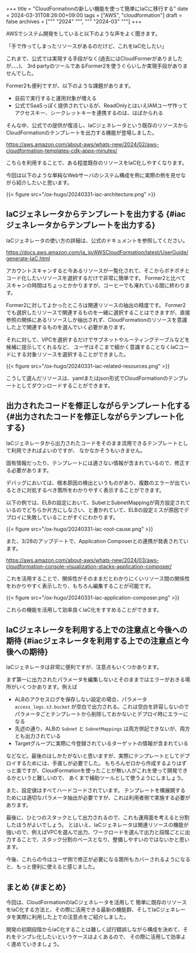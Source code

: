 +++
title = "CloudFormationの新しい機能を使って簡単にIaCに移行する"
date = 2024-03-31T08:26:00+09:00
tags = ["AWS", "cloudformation"]
draft = false
archives = ["""
  "2024"
  """, """
  "2024-03"
  """]
+++

AWSでシステム開発をしていると以下のような声をよく聞きます。

「手で作ってしまったリソースがあるのだけど、これをIaC化したい」

これまで、公式では実現する手段がなく(過去にはCloudFormerがありましたが、、、)、
3rd partyのツールであるFormer2を使うぐらいしか実現手段がありませんでした。

Former2も便利ですが、以下のような課題があります。

-   自前で実行すると運用対象が増える
-   公式でSaaSっぽく提供されているが、ReadOnlyとはいえIAMユーザ作ってアクセスキー、シークレットキーを連携するのは、はばかられる

そんな中、公式での提供が復活し、IaCジェネレータという既存のリソースからCloudFormationのテンプレートを出力する機能が登場しました。

<https://aws.amazon.com/about-aws/whats-new/2024/02/aws-cloudformation-templates-cdk-apps-minutes/>

こちらを利用することで、ある程度既存のリソースをIaC化しやすくなります。

今回は以下のような単純なWebサーバのシステム構成を例に実際の例を見せながら紹介したいと思います。

{{< figure src="/ox-hugo/20240331-iac-architecture.png" >}}


## IaCジェネレータからテンプレートを出力する {#iacジェネレータからテンプレートを出力する}

IaCジェネレータの使い方の詳細は、公式のドキュメントを参照してください。

<https://docs.aws.amazon.com/ja_jp/AWSCloudFormation/latest/UserGuide/generate-IaC.html>

アカウントスキャンすると今あるリソースが一覧化されて、そこからポチポチとコード化したいリソースを選択するだけで非常に簡単です。
Former2と比べてスキャンの時間はちょっとかかりますが、コーヒーでも淹れている間に終わります。

Former2に対してよかったところは関連リソースの抽出の精度です。
Former2でも選択したリソースで関連するものを一緒に選択することはできますが、直接参照の関係にあるリソースしか抽出されず、CloudFormationのリソースを意識した上で関連するものを選んでいく必要があります。

それに対して、VPCを選択するだけでサブネットやルーティングテーブルなどを候補に提示してくれるなど、
ユーザはそこまで細かく意識することなくIaCコードにする対象リソースを選択することができました。

{{< figure src="/ox-hugo/20240331-iac-related-resources.png" >}}

こうして選んだリソースは、yamlまたはjson形式でCloudFormationのテンプレートとしてダウンロードすることができます。


## 出力されたコードを修正しながらテンプレート化する {#出力されたコードを修正しながらテンプレート化する}

IaCジェネレータから出力されたコードをそのまま流用できるテンプレートとして利用できればよいのですが、
なかなかそうもいきません。

固有情報だったり、テンプレートには適さない情報が含まれているので、修正する必要があります。

デバッグにおいては、根本原因の検出というものがあり、複数のエラーが出ているときに対処するべき箇所をわかりやすく表示することができます。

以下の例では、ELBの設定において、SubetとSubnetMappingが両方設定されているのでどちらか片方にしなさい、と書かれていて、ELBの設定ミスが原因でデプロイに失敗していることがすぐにわかります。

{{< figure src="/ox-hugo/20240331-iac-root-cause.png" >}}

また、3/28のアップデートで、Application Composerとの連携が発表されています。

<https://aws.amazon.com/about-aws/whats-new/2024/03/aws-cloudformation-console-visualization-stacks-application-composer/>

これを活用することで、関係性がそのままだとわかりにくいリソース間の関係性をわかりやすく表示したり、もちろん編集することが可能です。

{{< figure src="/ox-hugo/20240331-iac-application-composer.png" >}}

これらの機能を活用して効率良くIaC化をすすめることができます。


## IaCジェネレータを利用する上での注意点と今後への期待 {#iacジェネレータを利用する上での注意点と今後への期待}

IaCジェネレータは非常に便利ですが、注意点もいくつかあります。

まず第一に出力されたパラメータを編集しないとそのままではエラーがおきる場所がいくつかあります。例えば

-   ALBのアクセスログを保存しない設定の場合、パラメータ `access_logs.s3.bucket` が空白で出力される。これは空白を許容しないのでパラメータごとテンプレートから削除しておかないとデプロイ時にエラーになる
-   先述の通り、ALBの `Subnet` と `SubnetMappings` は両方併記できないが、両方とも出力されている
-   Targetグループに実際に今登録されているターゲットの情報が含まれている

などなど。最後のはしかたがないと思いますが、実際にテンプレートとしてデプロイするためには、手直しが必要でした。
もちろんゼロから作成するよりはずっと楽ですが、CloudFormationを使ったことが無い人がこれを使って開発できるかというと難しいので、
あくまで補助ツールとして使うようにしましょう。

また、設定値はすべてハードコードされています。
テンプレートを横展開するためには適切なパラメータ抽出が必要ですが、これは利用者側で実施する必要があります。

最後に、ひとつのスタックとして出力されるので、これも運用面を考えると分割したほうがよいでしょう。
とはいえ、IaCジェネレータは関連リソースの機能が強いので、例えばVPCを選んで出力、ワークロードを選んで出力と段階ごとに出力することで、スタック分割のベースとなり、整備しやすいのではないかと思います。

今後、これらの今はユーザ側で修正が必要になる箇所もカバーされるようになると、もっと便利に使えると感じました。


## まとめ {#まとめ}

今回は、CloudFormationのIaCジェネレータを活用して
簡単に既存のリソースをIaC化する方法と、その際に活用できる最新の機能群、そしてIaCジェネレータを実際に利用した上での注意点をご紹介しました。

開発の初期段階からIaC化することは難しく試行錯誤しながら構成を決めて、それをテンプレ化したいというケースはよくあるので、
その際に活用して効率よく進めていきましょう。
